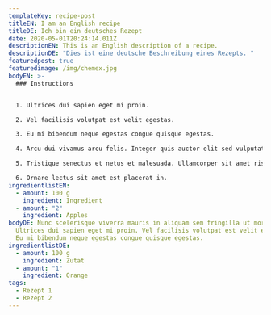 ```yaml
---
templateKey: recipe-post
titleEN: I am an English recipe
titleDE: Ich bin ein deutsches Rezept
date: 2020-05-01T20:24:14.011Z
descriptionEN: This is an English description of a recipe.
descriptionDE: "Dies ist eine deutsche Beschreibung eines Rezepts. "
featuredpost: true
featuredimage: /img/chemex.jpg
bodyEN: >-
  ### Instructions


  1. Ultrices dui sapien eget mi proin. 

  2. Vel facilisis volutpat est velit egestas. 

  3. Eu mi bibendum neque egestas congue quisque egestas. 

  4. Arcu dui vivamus arcu felis. Integer quis auctor elit sed vulputate mi sit amet mauris. Massa massa ultricies mi quis hendrerit dolor magna eget. 

  5. Tristique senectus et netus et malesuada. Ullamcorper sit amet risus nullam eget felis. 

  6. Ornare lectus sit amet est placerat in.
ingredientlistEN:
  - amount: 100 g
    ingredient: Ingredient
  - amount: "2"
    ingredient: Apples
bodyDE: Nunc scelerisque viverra mauris in aliquam sem fringilla ut morbi.
  Ultrices dui sapien eget mi proin. Vel facilisis volutpat est velit egestas.
  Eu mi bibendum neque egestas congue quisque egestas.
ingredientlistDE:
  - amount: 100 g
    ingredient: Zutat
  - amount: "1"
    ingredient: Orange
tags:
  - Rezept 1
  - Rezept 2
---
```

